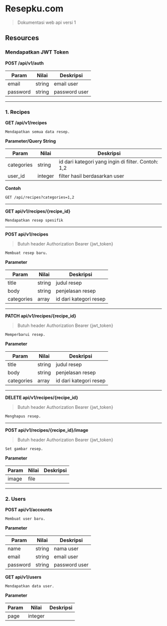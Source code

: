 # Resepku.com

> Dokumentasi web api versi 1



## Resources

### Mendapatkan JWT Token

**POST /api/v1/auth**

Param | Nilai | Deskripsi
------------ | ------------- | -------------
email| string | email user
password| string | password user

<hr>

### 1. Recipes

**GET /api/v1/recipes**

```
Mendapatkan semua data resep.
```

**Parameter/Query String**

Param | Nilai | Deskripsi
------------ | ------------- | -------------
categories| string | id dari kategori yang ingin di filter. Contoh: 1,2
user_id| integer | filter hasil berdasarkan user

**Contoh**

`GET /api/recipes?categories=1,2`

<hr>

**GET api/v1/recipes/{recipe_id}**

```
Mendapatkan resep spesifik
```

<hr>

**POST api/v1/recipes**

> Butuh header Authorization Bearer {jwt_token}

```
Membuat resep baru.
```
**Parameter**

Param | Nilai | Deskripsi
------------ | ------------- | -------------
title | string | judul resep
body | string | penjelasan resep
categories | array | id dari kategori resep

<hr>

**PATCH api/v1/recipes/{recipe_id}**

> Butuh header Authorization Bearer {jwt_token}

```
Memperbarui resep.
```
**Parameter**

Param | Nilai | Deskripsi
------------ | ------------- | -------------
title | string | judul resep
body | string | penjelasan resep
categories | array | id dari kategori resep

<hr>

**DELETE api/v1/recipes/{recipe_id}**

> Butuh header Authorization Bearer {jwt_token}

```
Menghapus resep.
```

<hr>

**POST api/v1/recipes/{recipe_id}/image**

> Butuh header Authorization Bearer {jwt_token}

```
Set gambar resep.
```

**Parameter**

Param | Nilai | Deskripsi
------------ | ------------- | -------------
image | file |

<hr>

### 2. Users

**POST api/v1/accounts**

```
Membuat user baru.
```

**Parameter**

Param | Nilai | Deskripsi
------------ | ------------- | -------------
name | string | nama user
email | string | email user
password | string | password user

**GET api/v1/users**

```
Mendapatkan data user.
```
**Parameter**

Param | Nilai | Deskripsi
------------ | ------------- | -------------
page | integer |
